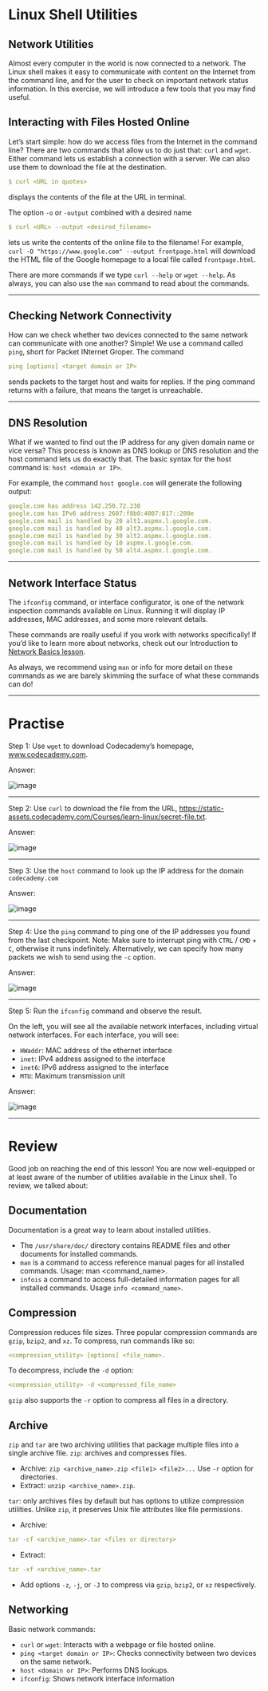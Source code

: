 # Linux Shell Utilities

## Network Utilities

Almost every computer in the world is now connected to a network. 
The Linux shell makes it easy to communicate with content on the Internet from the command line, and for the user to 
check on important network status information. In this exercise, we will introduce a few tools that you may find useful.


## Interacting with Files Hosted Online

Let’s start simple: how do we access files from the Internet in the command line? There are two commands that allow us to do just that: `curl` and `wget`. Either command lets us establish a connection with a server. We can also use them to download the file at the destination.

```yaml
$ curl <URL in quotes>
```

displays the contents of the file at the URL in terminal.

The option `-o` or `-output` combined with a desired name

```yaml
$ curl <URL> --output <desired_filename>
```

lets us write the contents of the online file to the filename! For example, `curl -O "https://www.google.com" --output frontpage.html` will download the HTML file of the Google homepage to a local file called `frontpage.html`.

There are more commands if we type `curl --help` or `wget --help`. As always, you can also use the `man` command to read about the commands.

---

## Checking Network Connectivity

How can we check whether two devices connected to the same network can communicate with one another? Simple! We use a command called `ping`, short for Packet INternet Groper. The command

```yaml
ping [options] <target domain or IP>
```

sends packets to the target host and waits for replies. If the ping command returns with a failure, that means the target is unreachable.

---

## DNS Resolution

What if we wanted to find out the IP address for any given domain name or vice versa? This process is known as DNS lookup or DNS resolution and the host command lets us do exactly that. The basic syntax for the host command is: `host <domain or IP>`.

For example, the command `host google.com` will generate the following output:

```yaml
google.com has address 142.250.72.238
google.com has IPv6 address 2607:f8b0:4007:817::200e
google.com mail is handled by 20 alt1.aspmx.l.google.com.
google.com mail is handled by 40 alt3.aspmx.l.google.com.
google.com mail is handled by 30 alt2.aspmx.l.google.com.
google.com mail is handled by 10 aspmx.l.google.com.
google.com mail is handled by 50 alt4.aspmx.l.google.com.
```

---

## Network Interface Status

The `ifconfig` command, or interface configurator, is one of the network inspection commands available on Linux. Running it will display IP addresses, MAC addresses, and some more relevant details.

These commands are really useful if you work with networks specifically! If you’d like to learn more about networks, check out our Introduction to [Network Basics lesson](https://www.codecademy.com/courses/introduction-to-cybersecurity/lessons/network-basics/exercises/introduction-to-network-basics). 

As always, we recommend using `man` or info for more detail on these commands as we are barely skimming the surface of what these commands can do!

---

# Practise 

Step 1: Use `wget` to download Codecademy’s homepage, www.codecademy.com.

Answer: 

![image](https://user-images.githubusercontent.com/107522496/212705330-b46c9a2a-8685-41ef-a5e3-b5151d80451e.png)

---

Step 2: Use `curl` to download the file from the URL, https://static-assets.codecademy.com/Courses/learn-linux/secret-file.txt.

Answer: 

![image](https://user-images.githubusercontent.com/107522496/212705643-39369cdc-e79a-424e-b593-dc321b66b25a.png)

---

Step 3: Use the `host` command to look up the IP address for the domain `codecademy.com`

Answer: 

![image](https://user-images.githubusercontent.com/107522496/212705756-59466ecd-d90d-4e07-ab95-e5d8d723aa7e.png)

---

Step 4: Use the `ping` command to ping one of the IP addresses you found from the last checkpoint.
Note: Make sure to interrupt ping with `CTRL` / `CMD` + `C`, otherwise it runs indefinitely. Alternatively, we can specify how many packets we wish to send using the `-c` option.

Answer: 

![image](https://user-images.githubusercontent.com/107522496/212706005-47a1fbbb-e4e3-494c-b040-bfc958f79b08.png)

---

Step 5: Run the `ifconfig` command and observe the result.

On the left, you will see all the available network interfaces, including virtual network interfaces. For each interface, you will see:

* `HWaddr`: MAC address of the ethernet interface
* `inet`: IPv4 address assigned to the interface
* `inet6`: IPv6 address assigned to the interface
* `MTU`: Maximum transmission unit

Answer: 

![image](https://user-images.githubusercontent.com/107522496/212706651-8a19c4a3-2ba0-4c59-86ee-f44d3cfd33da.png)

---

# Review

Good job on reaching the end of this lesson! You are now well-equipped or at least aware of the number of utilities available in the Linux shell. To review, we talked about:


## Documentation

Documentation is a great way to learn about installed utilities.

* The `/usr/share/doc/` directory contains README files and other documents for installed commands.
* `man` is a command to access reference manual pages for all installed commands. Usage: man <command_name>.
* `infois` a command to access full-detailed information pages for all installed commands. Usage `info <command_name>`.

## Compression

Compression reduces file sizes. Three popular compression commands are `gzip`, `bzip2`, and `xz`. To compress, run commands like so: 

```yaml
<compression_utility> [options] <file_name>. 
```

To decompress, include the `-d` option: 

```yaml
<compression_utility> -d <compressed_file_name>
```

`gzip` also supports the `-r` option to compress all files in a directory.

## Archive

`zip` and `tar` are two archiving utilities that package multiple files into a single archive file. `zip`: archives and compresses files.

* Archive: `zip <archive_name>.zip <file1> <file2>...` Use `-r` option for directories.
* Extract: `unzip <archive_name>.zip`.

`tar`: only archives files by default but has options to utilize compression utilities. Unlike `zip`, it preserves Unix file attributes like file permissions.

* Archive: 
 
```yaml
tar -cf <archive_name>.tar <files or directory>
```

* Extract: 

```yaml
tar -xf <archive_name>.tar
```

* Add options `-z`, `-j`, or `-J` to compress via `gzip`, `bzip2`, or `xz` respectively.

## Networking

Basic network commands:

* `curl` or `wget`: Interacts with a webpage or file hosted online.
* `ping <target domain or IP>`: Checks connectivity between two devices on the same network.
* `host <domain or IP>`: Performs DNS lookups.
* `ifconfig`: Shows network interface information

























